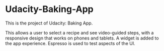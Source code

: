 # Udacity-Baking-App

This is the project of Udacity: Baking App. 

This allows a user to select a recipe and see video-guided steps, with a responsive design that works on phones and tablets. A widget is added to the app experience. Espresso is used to test aspects of the UI. 